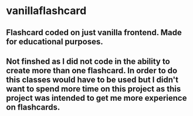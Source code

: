 # vanillaflashcard
Flashcard coded on just vanilla frontend. Made for educational purposes.
--
Not finshed as I did not code in the ability to create more than one flashcard.
In order to do this classes would have to be used but I didn't want to spend more time
on this project as this project was intended to get me more experience on flashcards.
--

